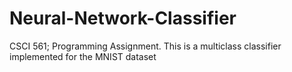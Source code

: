 # Neural-Network-Classifier
 CSCI 561; Programming Assignment. This is a multiclass classifier implemented for the MNIST dataset

